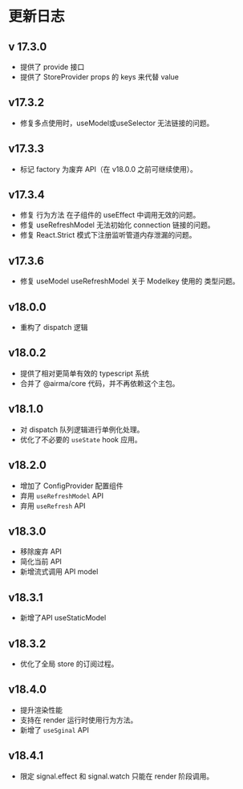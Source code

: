 # 更新日志

## v 17.3.0

* 提供了 provide 接口
* 提供了 StoreProvider props 的 keys 来代替 value 

## v17.3.2

* 修复多点使用时，useModel或useSelector 无法链接的问题。

## v17.3.3

* 标记 factory 为废弃 API（在 v18.0.0 之前可继续使用）。

## v17.3.4

* 修复 行为方法 在子组件的 useEffect 中调用无效的问题。
* 修复 useRefreshModel 无法初始化 connection 链接的问题。
* 修复 React.Strict 模式下注册监听管道内存泄漏的问题。

## v17.3.6

* 修复 useModel useRefreshModel 关于 Modelkey 使用的 类型问题。

## v18.0.0

* 重构了 dispatch 逻辑

## v18.0.2

* 提供了相对更简单有效的 typescript 系统
* 合并了 @airma/core 代码，并不再依赖这个主包。

## v18.1.0

* 对 dispatch 队列逻辑进行单例化处理。
* 优化了不必要的 `useState` hook 应用。

## v18.2.0

* 增加了 ConfigProvider 配置组件
* 弃用 `useRefreshModel` API
* 弃用 `useRefresh` API

## v18.3.0

* 移除废弃 API
* 简化当前 API
* 新增流式调用 API model

## v18.3.1

* 新增了API useStaticModel

## v18.3.2

* 优化了全局 store 的订阅过程。

## v18.4.0

* 提升渲染性能
* 支持在 render 运行时使用行为方法。
* 新增了 `useSginal` API

## v18.4.1

* 限定 signal.effect 和 signal.watch 只能在 render 阶段调用。